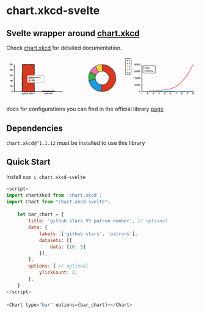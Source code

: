 # chart.xkcd-svelte

## Svelte wrapper around [chart.xkcd](https://github.com/timqian/chart.xkcd)

Check [chart.xkcd](https://github.com/timqian/chart.xkcd) for detailed documentation.


[![](https://raw.githubusercontent.com/timqian/images/master/20190819131226.gif)](https://timqian.com/chart.xkcd/)

docs for configurations you can find in the official library [page](https://timqian.com/chart.xkcd/)

## Dependencies
`chart.xkcd@^1.1.12` must be installed to use this library

## Quick Start

Install `npm i chart.xkcd-svelte`

```js
<script>
import chartXkcd from 'chart.xkcd';
import Chart from "chart.xkcd-svelte";

	let bar_chart = {
		title: 'github stars VS patron number', // optional
		data: {
			labels: ['github stars', 'patrons'],
			datasets: [{
				data: [10, 5]
			}],
		},
		options: { // optional
			yTickCount: 2,
		},
	}
</script>

<Chart type="bar" options={bar_chart}></Chart>
```